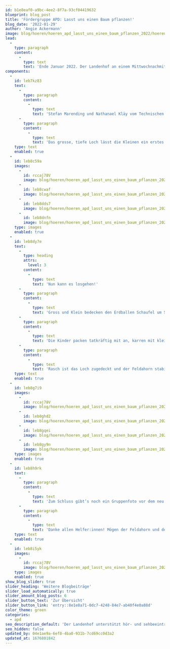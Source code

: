 ```yaml
---
id: b1e8eaf0-a9bc-4ee2-8f7a-93cf04419632
blueprint: blog_post
title: 'Fördergruppe APD: Lasst uns einen Baum pflanzen!'
blog_date: '2022-01-29'
author: 'Angie Ackermann'
image: blog/hoeren/hoeren_apd_lasst_uns_einen_baum_pflanzen_2022/hoeren_apd_lasst_uns_einen_baum_pflanzen_2022-front.JPG
lead:
  -
    type: paragraph
    content:
      -
        type: text
        text: 'Ende Januar 2022. Der Landenhof an einem Mittwochnachmittag, kurz nach halb zwei. Während am Morgen noch alles in dichten Nebel gehüllt war, scheint nun die Sonne. Wären da nicht die kühlen Temperaturen, wähnte man sich im Frühling. Ein perfekter Tag, um einen Baum zu pflanzen. Aber nicht einfach irgendeinen Baum…'
components:
  -
    id: leb7kz83
    text:
      -
        type: paragraph
        content:
          -
            type: text
            text: 'Stefan Marending und Nathanael Kläy vom Technischen Dienst haben bereits Vorarbeit geleistet und ein grosses Loch ausgehoben. Nun warten sie auf die kleinen Hilfs-Gärtner:innen der APD-Fördergruppe. Die wollen angeleitet durch die beiden Audiopädagoginnen Cécile Trefzer, Claudia Brumann und Praktikantin Noemi Aeschimann helfen, den Feldahorn zu setzen, welcher der Stiftungsrat und die Geschäftsleitung dem APD zu seinem 50-Jahr-Jubiläum geschenkt hatte.'
      -
        type: paragraph
        content:
          -
            type: text
            text: 'Das grosse, tiefe Loch lässt die Kleinen ein erstes Mal staunen. Der gelernte Landschaftsgärtner Stefan Marending erklärt ihnen, wie das mit dem Baum pflanzen genau geht und was als nächstes zu tun ist. Während die beiden starken Männer Stefan und Nathanael den Erdballen des Feldahorns vom «Topf» befreien und den jungen Baum anschliessend ins Loch stellen, holen die Mädchen und Jungs ihre Werkzeuge.'
    type: text
    enabled: true
  -
    id: leb8c59a
    images:
      -
        id: rccaj78V
        image: blog/hoeren/hoeren_apd_lasst_uns_einen_baum_pflanzen_2022/hoeren_apd_lasst_uns_einen_baum_pflanzen_2022-01.JPG
      -
        id: leb8cwaf
        image: blog/hoeren/hoeren_apd_lasst_uns_einen_baum_pflanzen_2022/hoeren_apd_lasst_uns_einen_baum_pflanzen_2022-02.JPG
      -
        id: leb8dds7
        image: blog/hoeren/hoeren_apd_lasst_uns_einen_baum_pflanzen_2022/hoeren_apd_lasst_uns_einen_baum_pflanzen_2022-03.JPG
      -
        id: leb8dnfn
        image: blog/hoeren/hoeren_apd_lasst_uns_einen_baum_pflanzen_2022/hoeren_apd_lasst_uns_einen_baum_pflanzen_2022-04.JPG
    type: images
    enabled: true
  -
    id: leb8dy7e
    text:
      -
        type: heading
        attrs:
          level: 3
        content:
          -
            type: text
            text: 'Nun kann es losgehen!'
      -
        type: paragraph
        content:
          -
            type: text
            text: 'Gross und Klein bedecken den Erdballen Schaufel um Schaufel mit Erde. Immer mal wieder greift ein Kind eine Handvoll Erde, lässt diese fasziniert durch die Hand «gleiten», fühlt dabei die unterschiedliche Körnigkeit… Nimmt das Baumpflanzen mit unterschiedlichen Sinnen wahr.'
      -
        type: paragraph
        content:
          -
            type: text
            text: 'Die Kinder packen tatkräftig mit an, karren mit kleinen Lastwagen Erde umher und schaufeln, was das Zeug hält. Die Freude über die gemeinsame Pflanzaktion ist allen Beteiligten ins Gesicht geschrieben!'
      -
        type: paragraph
        content:
          -
            type: text
            text: 'Rasch ist das Loch zugedeckt und der Feldahorn stabilisiert. Damit er auch gut anwächst, muss er ausgiebig gegossen werden. Rasch werden Schaufel und Co. gegen kleine und grosse Giesskannen getauscht. Allerdings hat es nicht für jede*n eine Giesskanne. Darum heisst es Abwechseln und Teilen. Auch das will gelernt sein…'
    type: text
    enabled: true
  -
    id: leb8g7i9
    images:
      -
        id: rccaj78V
        image: blog/hoeren/hoeren_apd_lasst_uns_einen_baum_pflanzen_2022/hoeren_apd_lasst_uns_einen_baum_pflanzen_2022-05.JPG
      -
        id: leb8ghd2
        image: blog/hoeren/hoeren_apd_lasst_uns_einen_baum_pflanzen_2022/hoeren_apd_lasst_uns_einen_baum_pflanzen_2022-06.JPG
      -
        id: leb8gqei
        image: blog/hoeren/hoeren_apd_lasst_uns_einen_baum_pflanzen_2022/hoeren_apd_lasst_uns_einen_baum_pflanzen_2022-07.JPG
      -
        id: leb8gy9n
        image: blog/hoeren/hoeren_apd_lasst_uns_einen_baum_pflanzen_2022/hoeren_apd_lasst_uns_einen_baum_pflanzen_2022-08.JPG
    type: images
    enabled: true
  -
    id: leb8h9rk
    text:
      -
        type: paragraph
        content:
          -
            type: text
            text: 'Zum Schluss gibt’s noch ein Gruppenfoto vor dem neu gepflanzten Feldahorn.'
      -
        type: paragraph
        content:
          -
            type: text
            text: 'Danke allen Helfer:innen! Mögen der Feldahorn und der APD weiterhin prächtig gedeihen!'
    type: text
    enabled: true
  -
    id: leb8i5yk
    images:
      -
        id: rccaj78V
        image: blog/hoeren/hoeren_apd_lasst_uns_einen_baum_pflanzen_2022/hoeren_apd_lasst_uns_einen_baum_pflanzen_2022-front.JPG
    type: images
    enabled: true
show_blog_slider: true
slider_heading: 'Weitere Blogbeiträge'
slider_load_automatically: true
slider_amount_blog_posts: 6
slider_button_text: 'Zur Übersicht'
slider_button_link: 'entry::8e1e8a71-0dc7-4248-84e7-ab40f4e0a88d'
color_theme: green
categories:
  - apd
seo_description_default: 'Der Landenhof unterstützt hör- und sehbeeinträchtigte Kinder & Jugendliche in ihrem selbstbestimmten Leben durch Förderung ihrer Fähigkeiten & Entwicklung'
seo_hidden: false
updated_by: 04e1ae9a-6ef8-4ba0-931b-7cd69cc0d3a2
updated_at: 1676801842
---
```

